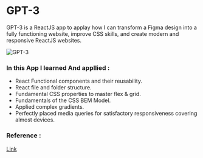 # GPT-3

GPT-3 is a ReactJS app to applay how I can transform a Figma design into a fully functioning website, improve CSS skills, and create modern and responsive ReactJS websites.


![GPT-3](https://user-images.githubusercontent.com/79963515/220930148-b226bdc2-d47e-4a9e-bfba-498d1172b97b.png)


### In this App I learned And appllied :
- React Functional components and their reusability.
- React file and folder structure.
- Fundamental CSS properties to master flex & grid.
- Fundamentals of the CSS BEM Model.
- Applied complex gradients.
- Perfectly placed media queries for satisfactory responsiveness covering almost devices.


### Reference :
[Link](https://www.youtube.com/watch?v=LMagNcngvcU&list=PL6QREj8te1P6CkO_4OIK1-nwG5OxCD5tR)
